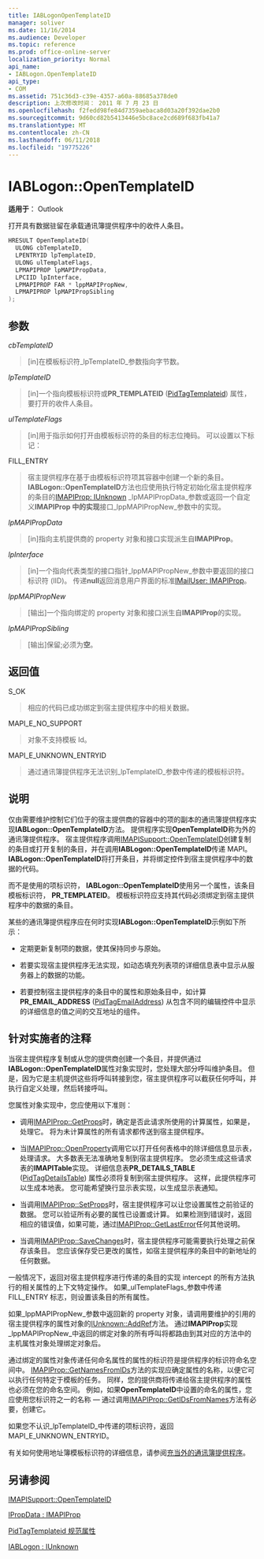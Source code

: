 ```yaml
---
title: IABLogonOpenTemplateID
manager: soliver
ms.date: 11/16/2014
ms.audience: Developer
ms.topic: reference
ms.prod: office-online-server
localization_priority: Normal
api_name:
- IABLogon.OpenTemplateID
api_type:
- COM
ms.assetid: 751c36d3-c39e-4357-a60a-88685a378de0
description: 上次修改时间： 2011 年 7 月 23 日
ms.openlocfilehash: f2fedd98fe84d7359aebaca8d03a20f392dae2b0
ms.sourcegitcommit: 9d60cd82b5413446e5bc8ace2cd689f683fb41a7
ms.translationtype: MT
ms.contentlocale: zh-CN
ms.lasthandoff: 06/11/2018
ms.locfileid: "19775226"
---
```

# <a name="iablogonopentemplateid"></a>IABLogon::OpenTemplateID

  
  
**适用于**： Outlook 
  
打开具有数据驻留在承载通讯簿提供程序中的收件人条目。
  
```cpp
HRESULT OpenTemplateID(
  ULONG cbTemplateID,
  LPENTRYID lpTemplateID,
  ULONG ulTemplateFlags,
  LPMAPIPROP lpMAPIPropData,
  LPCIID lpInterface,
  LPMAPIPROP FAR * lppMAPIPropNew,
  LPMAPIPROP lpMAPIPropSibling
);
```

## <a name="parameters"></a>参数

 _cbTemplateID_
  
> [in]在模板标识符_lpTemplateID_参数指向字节数。 
    
 _lpTemplateID_
  
> [in]一个指向模板标识符或**PR_TEMPLATEID** ([PidTagTemplateid](pidtagtemplateid-canonical-property.md)) 属性，要打开的收件人条目。
    
 _ulTemplateFlags_
  
> [in]用于指示如何打开由模板标识符的条目的标志位掩码。 可以设置以下标记：
    
FILL_ENTRY 
  
> 宿主提供程序在基于由模板标识符项其容器中创建一个新的条目。 **IABLogon::OpenTemplateID**方法也应使用执行特定初始化宿主提供程序的条目的[IMAPIProp: IUnknown](imapipropiunknown.md) _lpMAPIPropData_参数或返回一个自定义**IMAPIProp 中的实现**接口_lppMAPIPropNew_参数中的实现。 
    
 _lpMAPIPropData_
  
> [in]指向主机提供商的 property 对象和接口实现派生自**IMAPIProp**。
    
 _lpInterface_
  
> [in]一个指向代表类型的接口指针_lppMAPIPropNew_参数中要返回的接口标识符 (IID)。 传递**null**返回消息用户界面的标准[IMailUser: IMAPIProp](imailuserimapiprop.md)。
    
 _lppMAPIPropNew_
  
> [输出]一个指向绑定的 property 对象和接口派生自**IMAPIProp**的实现。
    
 _lpMAPIPropSibling_
  
> [输出]保留;必须为**空**。
    
## <a name="return-value"></a>返回值

S_OK 
  
> 相应的代码已成功绑定到宿主提供程序中的相关数据。
    
MAPI_E_NO_SUPPORT 
  
> 对象不支持模板 Id。
    
MAPI_E_UNKNOWN_ENTRYID 
  
> 通过通讯簿提供程序无法识别_lpTemplateID_参数中传递的模板标识符。 
    
## <a name="remarks"></a>说明

仅由需要维护控制它们位于的宿主提供商的容器中的项的副本的通讯簿提供程序实现**IABLogon::OpenTemplateID**方法。 提供程序实现**OpenTemplateID**称为外的通讯簿提供程序。 宿主提供程序调用[IMAPISupport::OpenTemplateID](imapisupport-opentemplateid.md)创建复制的条目或打开复制的条目，并在调用**IABLogon::OpenTemplateID**传递 MAPI。 **IABLogon::OpenTemplateID**将打开条目，并将绑定控件到宿主提供程序中的数据的代码。 
  
而不是使用的项标识符， **IABLogon::OpenTemplateID**使用另一个属性，该条目模板标识符， **PR_TEMPLATEID**。 模板标识符应支持其代码必须绑定到宿主提供程序中的数据的条目。
  
某些的通讯簿提供程序应在何时实现**IABLogon::OpenTemplateID**示例如下所示： 
  
- 定期更新复制项的数据，使其保持同步与原始。
    
- 若要实现宿主提供程序无法实现，如动态填充列表项的详细信息表中显示从服务器上的数据的功能。
    
- 若要控制宿主提供程序的条目中的属性和原始条目中，如计算**PR_EMAIL_ADDRESS** ([PidTagEmailAddress](pidtagemailaddress-canonical-property.md)) 从包含不同的编辑控件中显示的详细信息的值之间的交互地址的组件。
    
## <a name="notes-to-implementers"></a>针对实施者的注释

当宿主提供程序复制或从您的提供商创建一个条目，并提供通过**IABLogon::OpenTemplateID**属性对象实现时，您处理大部分呼叫维护条目。 但是，因为它是主机提供这些将呼叫转接到您，宿主提供程序可以截获任何呼叫，并执行自定义处理，然后转接呼叫。
  
您属性对象实现中，您应使用以下准则：
  
- 调用[IMAPIProp::GetProps](imapiprop-getprops.md)时，确定是否此请求所使用的计算属性，如果是，处理它。 将为未计算属性的所有请求都传送到宿主提供程序。 
    
- 当[IMAPIProp::OpenProperty](imapiprop-openproperty.md)调用它以打开任何表格中的除详细信息显示表，处理请求。 大多数表无法准确地复制到宿主提供程序。 您必须生成这些请求表的**IMAPITable**实现。 详细信息表**PR_DETAILS_TABLE** ([PidTagDetailsTable](pidtagdetailstable-canonical-property.md)) 属性必须将复制到宿主提供程序。 这样，此提供程序可以生成本地表。 您可能希望换行显示表实现，以生成显示表通知。 
    
- 当调用[IMAPIProp::SetProps](imapiprop-setprops.md)时，宿主提供程序可以让您设置属性之前验证的数据。 您可以验证所有必要的属性已设置或计算。 如果检测到错误时，返回相应的错误值，如果可能，通过[IMAPIProp::GetLastError](imapiprop-getlasterror.md)任何其他说明。
    
- 当调用[IMAPIProp::SaveChanges](imapiprop-savechanges.md)时，宿主提供程序可能需要执行处理之前保存该条目。 您应该保存受已更改的属性，如宿主提供程序的条目中的新地址的任何数据。 
    
一般情况下，返回对宿主提供程序进行传递的条目的实现 intercept 的所有方法执行的相关属性的上下文特定操作。 如果_ulTemplateFlags_参数中传递 FILL_ENTRY 标志，则设置该条目的所有属性。 
  
如果_lppMAPIPropNew_参数中返回新的 property 对象，请调用要维护的引用的宿主提供程序的属性对象的[IUnknown::AddRef](http://msdn.microsoft.com/en-us/library/ms691379%28VS.85%29.aspx)方法。 通过**IMAPIProp**实现_lppMAPIPropNew_中返回的绑定对象的所有呼叫将都路由到其对应的方法中的主机属性对象处理绑定对象后。 
  
通过绑定的属性对象传递任何命名属性的属性的标识符是提供程序的标识符命名空间中。 [IMAPIProp::GetNamesFromIDs](imapiprop-getnamesfromids.md)方法的实现应确定属性的名称，以便它可以执行任何特定于模板的任务。 同样，您的提供商将传递给宿主提供程序的属性也必须在您的命名空间。 例如，如果**OpenTemplateID**中设置的命名的属性，您应使用您标识符之一的名称 — 通过调用[IMAPIProp::GetIDsFromNames](imapiprop-getidsfromnames.md)方法有必要，创建它。 
  
如果您不认识_lpTemplateID_中传递的项标识符，返回 MAPI_E_UNKNOWN_ENTRYID。
  
有关如何使用地址簿模板标识符的详细信息，请参阅[充当外的通讯簿提供程序](acting-as-a-foreign-address-book-provider.md)。
  
## <a name="see-also"></a>另请参阅



[IMAPISupport::OpenTemplateID](imapisupport-opentemplateid.md)
  
[IPropData : IMAPIProp](ipropdataimapiprop.md)
  
[PidTagTemplateid 规范属性](pidtagtemplateid-canonical-property.md)
  
[IABLogon : IUnknown](iablogoniunknown.md)

